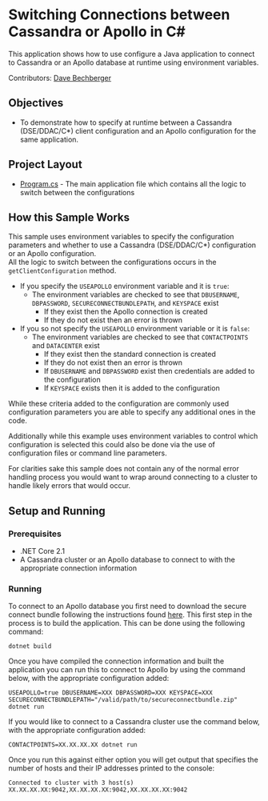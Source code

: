 # Switching Connections between Cassandra or Apollo in C#
This application shows how to use configure a Java application to connect to Cassandra or an Apollo database at runtime using environment variables.

Contributors: [Dave Bechberger](https://github.com/bechbd) 

## Objectives
* To demonstrate how to specify at runtime between a Cassandra (DSE/DDAC/C*) client configuration and an Apollo configuration for the same application.

## Project Layout
* [Program.cs](/Program.cs) - The main application file which contains all the logic to switch between the configurations

## How this Sample Works
This sample uses environment variables to specify the configuration parameters and whether to use a Cassandra (DSE/DDAC/C*) configuration or an Apollo configuration.  
All the logic to switch between the configurations occurs in the `getClientConfiguration` method.  
* If you specify the `USEAPOLLO` environment variable and it is `true`:
    * The environment variables are checked to see that `DBUSERNAME`, `DBPASSWORD`, `SECURECONNECTBUNDLEPATH`, and `KEYSPACE` exist
		* If they exist then the Apollo connection is created
		* If they do not exist then an error is thrown
* If you so not specify the `USEAPOLLO` environment variable or it is `false`:
	* The environment variables are checked to see that `CONTACTPOINTS` and `DATACENTER` exist
		* If they exist then the standard connection is created
		* If they do not exist then an error is thrown
		* If `DBUSERNAME` and `DBPASSWORD` exist then credentials are added to the configuration
		* If `KEYSPACE` exists then it is added to the configuration

While these criteria added to the configuration are commonly used configuration parameters you are able to specify any additional ones in the code. 

Additionally while this example uses environment variables to control which configuration is selected this could also be done via the use of configuration files or command line parameters.

For clarities sake this sample does not contain any of the normal error handling process you would want to wrap around connecting to a cluster to handle likely errors that would occur.

## Setup and Running

### Prerequisites
* .NET Core 2.1
* A Cassandra cluster or an Apollo database to connect to with the appropriate connection information

### Running

To connect to an Apollo database you first need to download the secure connect bundle following the instructions found [here](https://docs.datastax.com/en/landing_page/doc/landing_page/cloud.html).
This first step in the process is to build the application.  This can be done using the following command:

`dotnet build`

Once you have compiled the connection information and built the application you can run this to connect to Apollo by using the command below, with the appropriate configuration added:

`USEAPOLLO=true DBUSERNAME=XXX DBPASSWORD=XXX KEYSPACE=XXX SECURECONNECTBUNDLEPATH="/valid/path/to/secureconnectbundle.zip" dotnet run`

If you would like to connect to a Cassandra cluster use the command below, with the appropriate configuration added:

`CONTACTPOINTS=XX.XX.XX.XX dotnet run`

Once you run this against either option you will get output that specifies the number of hosts and their IP addresses printed to the console:

```Connected to cluster with 3 host(s) XX.XX.XX.XX:9042,XX.XX.XX.XX:9042,XX.XX.XX.XX:9042```